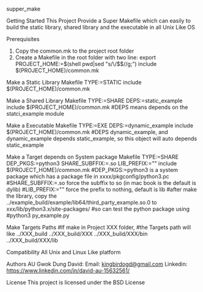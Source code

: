 supper_make

Getting Started
This Project Provide a Super Makefile which can easily to build the static library, shared library and the executable in all Unix Like OS

Prerequisites
1) Copy the common.mk to the project root folder
2) Create a Makefile in the root folder with two line:
export PROJECT_HOME:=$(shell pwd|sed "s/\/$$//g;")
include $(PROJECT_HOME)/common.mk


Make a Static Library Makefile
TYPE:=STATIC
include $(PROJECT_HOME)/common.mk

Make a Shared Library Makefile
TYPE:=SHARE
DEPS:=static_example
include $(PROJECT_HOME)/common.mk
#DEPS means depends on the statci_example module

Make a Executable Makefile
TYPE:=EXE
DEPS:=dynamic_example
include $(PROJECT_HOME)/common.mk
#DEPS dynamic_example, and dynamic_example depends static_example, so this object will auto depends static_example

Make a Target depends on System package Makefile
TYPE:=SHARE
DEP_PKGS:=python3
SHARE_SUBFFIX:=.so
LIB_PREFIX:=""
include $(PROJECT_HOME)/common.mk
#DEP_PKGS:=python3 is a system package which has a package file in xxxx/pkgconfig/python3.pc
#SHARE_SUBFFIX:=.so force the subffix to so (in mac book is the default is dylib)
#LIB_PREFIX:="" force the prefix to nothing, default is lib 
#after make the library, copy the ../example_build/example/lib64/third_party_example.so.0 to xxx/lib/python3.x/site-packages/
#so can test the python package using 
#python3 py_example.py

Make Targets Paths
#If make in Project XXX folder,
#the Targets path will like
../XXX_build
../XXX_build/XXX
../XXX_build/XXX/bin
../XXX_build/XXX/lib

Compatibility
All Unix and Linux Like platform

Authors
AU Gwok Dung David:
Email: kingbirdogd@gmail.com
Linkedin: https://www.linkedin.com/in/david-au-15632561/

License
This project is licensed under the BSD License
